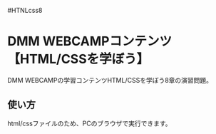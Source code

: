 #HTNLcss8
# DMM WEBCAMPコンテンツ【HTML/CSSを学ぼう】
DMM WEBCAMPの学習コンテンツHTML/CSSを学ぼう8章の演習問題。
## 使い方
html/cssファイルのため、PCのブラウザで実行できます。
